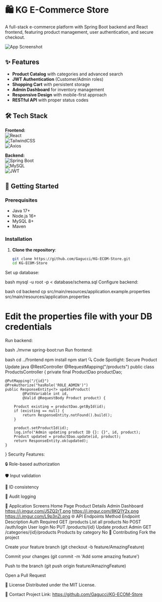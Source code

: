 # 🛍️ KG E-Commerce Store

A full-stack e-commerce platform with Spring Boot backend and React frontend, featuring product management, user authentication, and secure checkout.

![App Screenshot](https://i.imgur.com/J5ZQ2rT.png)

## ✨ Features

- **Product Catalog** with categories and advanced search
- **JWT Authentication** (Customer/Admin roles)
- **Shopping Cart** with persistent storage
- **Admin Dashboard** for inventory management
- **Responsive Design** with mobile-first approach
- **RESTful API** with proper status codes

## 🛠️ Tech Stack

**Frontend:**  
![React](https://img.shields.io/badge/React-20232A?style=for-the-badge&logo=react&logoColor=61DAFB)  
![TailwindCSS](https://img.shields.io/badge/Tailwind_CSS-38B2AC?style=for-the-badge&logo=tailwind-css&logoColor=white)  
![Axios](https://img.shields.io/badge/Axios-5A29E4?style=for-the-badge&logo=axios&logoColor=white)

**Backend:**  
![Spring Boot](https://img.shields.io/badge/Spring_Boot-6DB33F?style=for-the-badge&logo=spring-boot&logoColor=white)  
![MySQL](https://img.shields.io/badge/MySQL-4479A1?style=for-the-badge&logo=mysql&logoColor=white)  
![JWT](https://img.shields.io/badge/JWT-000000?style=for-the-badge&logo=JSON%20web%20tokens&logoColor=white)

## 🚀 Getting Started

### Prerequisites
- Java 17+
- Node.js 16+
- MySQL 8+
- Maven

### Installation

1. **Clone the repository**:
   ```bash
   git clone https://github.com/Gagucci/KG-ECOM-Store.git
   cd KG-ECOM-Store
Set up database:

bash
mysql -u root -p < database/schema.sql
Configure backend:

bash
cd backend
cp src/main/resources/application.example.properties src/main/resources/application.properties
# Edit the properties file with your DB credentials
Run backend:

bash
./mvnw spring-boot:run
Run frontend:

bash
cd ../frontend
npm install
npm start
🔍 Code Spotlight: Secure Product Update
java
@RestController
@RequestMapping("/products")
public class ProductsController {
    private final ProductDao productDao;
    
    @PutMapping("/{id}")
    @PreAuthorize("hasRole('ROLE_ADMIN')")
    public ResponseEntity<?> updateProduct(
            @PathVariable int id,
            @Valid @RequestBody Product product) {
        
        Product existing = productDao.getById(id);
        if (existing == null) {
            return ResponseEntity.notFound().build();
        }

        product.setProductId(id);
        log.info("Admin updating product ID {}: {}", id, product);
        Product updated = productDao.update(id, product);
        return ResponseEntity.ok(updated);
    }
}
Security Features:

🔒 Role-based authorization

🛡️ Input validation

🔄 ID consistency

📝 Audit logging

📸 Application Screens
Home Page	Product Details	Admin Dashboard
https://i.imgur.com/J5ZQ2rT.png	https://i.imgur.com/8KQ1Y2x.png	https://i.imgur.com/L9p3nZl.png
🌐 API Endpoints
Method	Endpoint	Description	Auth Required
GET	/products	List all products	No
POST	/auth/login	User login	No
PUT	/products/{id}	Update product	Admin
GET	/categories/{id}/products	Products by category	No
🤝 Contributing
Fork the project

Create your feature branch (git checkout -b feature/AmazingFeature)

Commit your changes (git commit -m 'Add some amazing feature')

Push to the branch (git push origin feature/AmazingFeature)

Open a Pull Request

📜 License
Distributed under the MIT License.

📧 Contact
Project Link: https://github.com/Gagucci/KG-ECOM-Store
